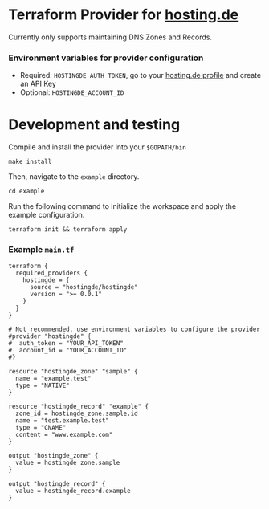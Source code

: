 # Terraform Provider for [hosting.de](https://hosting.de)

Currently only supports maintaining DNS Zones and Records.

### Environment variables for provider configuration
- Required: `HOSTINGDE_AUTH_TOKEN`, go to your [hosting.de profile](https://secure.hosting.de/profile) and create an API Key
- Optional: `HOSTINGDE_ACCOUNT_ID`

# Development and testing

Compile and install the provider into your `$GOPATH/bin`

```shell
make install
```

Then, navigate to the `example` directory. 

```shell
cd example
```

Run the following command to initialize the workspace and apply the example configuration.

```shell
terraform init && terraform apply
```

### Example `main.tf`
```
terraform {
  required_providers {
    hostingde = {
      source = "hostingde/hostingde"
      version = ">= 0.0.1"
    }
  }
}

# Not recommended, use environment variables to configure the provider
#provider "hostingde" {
#  auth_token = "YOUR_API_TOKEN"
#  account_id = "YOUR_ACCOUNT_ID"
#}

resource "hostingde_zone" "sample" {
  name = "example.test"
  type = "NATIVE"
}

resource "hostingde_record" "example" {
  zone_id = hostingde_zone.sample.id
  name = "test.example.test"
  type = "CNAME"
  content = "www.example.com"
}

output "hostingde_zone" {
  value = hostingde_zone.sample
}

output "hostingde_record" {
  value = hostingde_record.example
}
```
